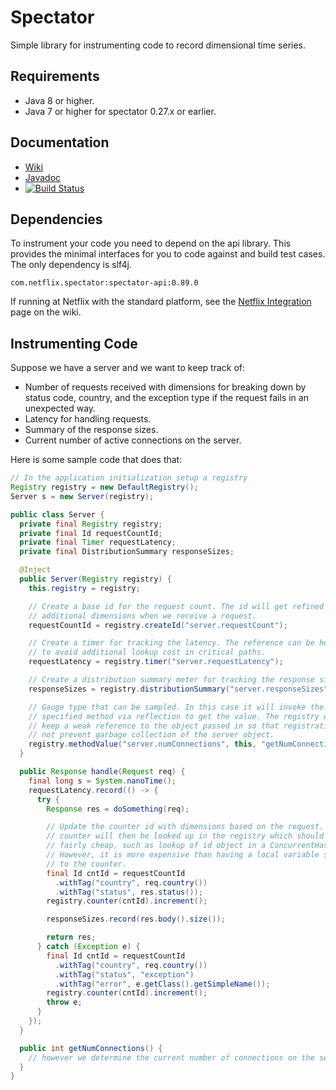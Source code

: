 
# Spectator

Simple library for instrumenting code to record dimensional time series.

## Requirements

* Java 8 or higher.
* Java 7 or higher for spectator 0.27.x or earlier.

## Documentation

* [Wiki](http://netflix.github.io/spectator/en/latest/)
* [Javadoc](https://www.javadoc.io/doc/com.netflix.spectator/spectator-api/)
* [![Build Status](https://travis-ci.org/Netflix/spectator.svg)](https://travis-ci.org/Netflix/spectator/builds)

## Dependencies

To instrument your code you need to depend on the api library. This provides the minimal interfaces
for you to code against and build test cases. The only dependency is slf4j.

```
com.netflix.spectator:spectator-api:0.89.0
```

If running at Netflix with the standard platform, see the
[Netflix Integration](http://netflix.github.io/spectator/en/latest/intro/netflix/) page on the
wiki.

## Instrumenting Code

Suppose we have a server and we want to keep track of:

* Number of requests received with dimensions for breaking down by status code, country, and
  the exception type if the request fails in an unexpected way.
* Latency for handling requests.
* Summary of the response sizes.
* Current number of active connections on the server.

Here is some sample code that does that:

```java
// In the application initialization setup a registry
Registry registry = new DefaultRegistry();
Server s = new Server(registry);

public class Server {
  private final Registry registry;
  private final Id requestCountId;
  private final Timer requestLatency;
  private final DistributionSummary responseSizes;

  @Inject
  public Server(Registry registry) {
    this.registry = registry;

    // Create a base id for the request count. The id will get refined with
    // additional dimensions when we receive a request.
    requestCountId = registry.createId("server.requestCount");

    // Create a timer for tracking the latency. The reference can be held onto
    // to avoid additional lookup cost in critical paths.
    requestLatency = registry.timer("server.requestLatency");

    // Create a distribution summary meter for tracking the response sizes.
    responseSizes = registry.distributionSummary("server.responseSizes");

    // Gauge type that can be sampled. In this case it will invoke the
    // specified method via reflection to get the value. The registry will
    // keep a weak reference to the object passed in so that registration will
    // not prevent garbage collection of the server object.
    registry.methodValue("server.numConnections", this, "getNumConnections");
  }

  public Response handle(Request req) {
    final long s = System.nanoTime();
    requestLatency.record(() -> {
      try {
        Response res = doSomething(req);

        // Update the counter id with dimensions based on the request. The
        // counter will then be looked up in the registry which should be
        // fairly cheap, such as lookup of id object in a ConcurrentHashMap.
        // However, it is more expensive than having a local variable set
        // to the counter.
        final Id cntId = requestCountId
          .withTag("country", req.country())
          .withTag("status", res.status());
        registry.counter(cntId).increment();

        responseSizes.record(res.body().size());

        return res;
      } catch (Exception e) {
        final Id cntId = requestCountId
          .withTag("country", req.country())
          .withTag("status", "exception")
          .withTag("error", e.getClass().getSimpleName());
        registry.counter(cntId).increment();
        throw e;
      }
    });
  }

  public int getNumConnections() {
    // however we determine the current number of connections on the server
  }
}
```
